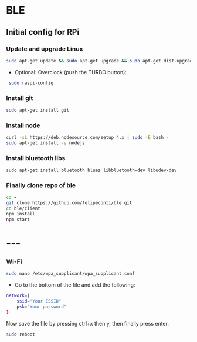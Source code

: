 # BLE

## Initial config for RPi

### Update and upgrade Linux
```sh
sudo apt-get update && sudo apt-get upgrade && sudo apt-get dist-upgrade && sudo apt-get autoremove && sudo apt-get clean
```

 * Optional: Overclock (push the TURBO button):
```sh
 sudo raspi-config
````

### Install git
```sh
sudo apt-get install git
```
### Install node
```sh
curl -sL https://deb.nodesource.com/setup_4.x | sudo -E bash -
sudo apt-get install -y nodejs
```
### Install bluetooth libs
```sh
sudo apt-get install bluetooth bluez libbluetooth-dev libudev-dev
```
### Finally clone repo of ble
```sh
cd ~
git clone https://github.com/felipeconti/ble.git
cd ble/client
npm install
npm start
```


# ---

### Wi-Fi
```sh
sudo nano /etc/wpa_supplicant/wpa_supplicant.conf
```
 * Go to the bottom of the file and add the following:
```sh
network={
    ssid="Your ESSID"
    psk="Your password"
}
```
Now save the file by pressing ctrl+x then y, then finally press enter.
```sh
sudo reboot
```
